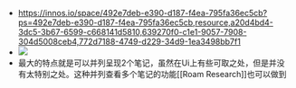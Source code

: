 - https://innos.io/space/492e7deb-e390-d187-f4ea-795fa36ec5cb?ps=492e7deb-e390-d187-f4ea-795fa36ec5cb,resource,a20d4bd4-3dc5-3b67-6599-c668141d5810,639270f0-c1e1-9057-7908-304d5008ceb4,772d7188-4749-d229-34d9-1ea3498bb7f1
- ![](https://firebasestorage.googleapis.com/v0/b/firescript-577a2.appspot.com/o/imgs%2Fapp%2Fxinyiheng%2F24zYOJz7Ds.png?alt=media&token=4a10777c-6d35-47c5-863a-9c8ea82c8aff)
- 最大的特点就是可以并列呈现2个笔记，虽然在Ui上有些可取之处，但是并没有太特别之处。这种并列查看多个笔记的功能[[Roam Research]]也可以做到
